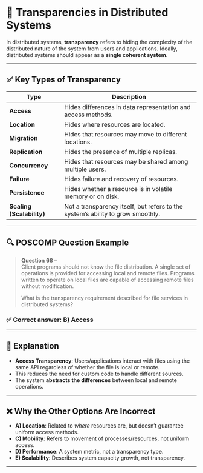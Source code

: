 <!-- File: distributed_systems/transparencies.md -->

# 🧩 Transparencies in Distributed Systems

In distributed systems, **transparency** refers to hiding the complexity of the distributed nature of the system from users and applications. Ideally, distributed systems should appear as a **single coherent system**.

---

## ✅ Key Types of Transparency

| Type                 | Description                                                                 |
|----------------------|-----------------------------------------------------------------------------|
| **Access**           | Hides differences in data representation and access methods.                |
| **Location**         | Hides where resources are located.                                          |
| **Migration**        | Hides that resources may move to different locations.                       |
| **Replication**      | Hides the presence of multiple replicas.                                    |
| **Concurrency**      | Hides that resources may be shared among multiple users.                    |
| **Failure**          | Hides failure and recovery of resources.                                    |
| **Persistence**      | Hides whether a resource is in volatile memory or on disk.                  |
| **Scaling (Scalability)** | Not a transparency itself, but refers to the system’s ability to grow smoothly. |

---

## 🔍 POSCOMP Question Example

> **Question 68 –**  
> Client programs should not know the file distribution. A single set of operations is provided for accessing local and remote files. Programs written to operate on local files are capable of accessing remote files without modification.  
>  
> What is the transparency requirement described for file services in distributed systems?

### ✅ Correct answer: **B) Access**

---

## 🧠 Explanation

- **Access Transparency**: Users/applications interact with files using the same API regardless of whether the file is local or remote.
- This reduces the need for custom code to handle different sources.
- The system **abstracts the differences** between local and remote operations.

---

## ❌ Why the Other Options Are Incorrect

- **A) Location**: Related to *where* resources are, but doesn’t guarantee uniform access methods.
- **C) Mobility**: Refers to movement of processes/resources, not uniform access.
- **D) Performance**: A system metric, not a transparency type.
- **E) Scalability**: Describes system capacity growth, not transparency.

---
